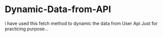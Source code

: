 # Dynamic-Data-from-API
i have used this fetch method to dynamic the data from  User Api Just for practicing purpose...
